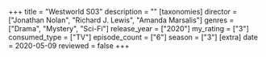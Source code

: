 +++
title = "Westworld S03"
description = ""
[taxonomies]
director = ["Jonathan Nolan", "Richard J. Lewis", "Amanda Marsalis"] 
genres = ["Drama", "Mystery", "Sci-Fi"]
release_year = ["2020"]
my_rating = ["3"]
consumed_type = ["TV"]
episode_count = ["6"]
season = ["3"]
[extra]
date = 2020-05-09
reviewed = false
+++
